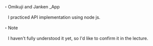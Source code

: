 ・Omikuji and Janken _App

　I practiced API implementation using node js.


・Note

　I haven't fully understood it yet, so I'd like to confirm it in the lecture.
